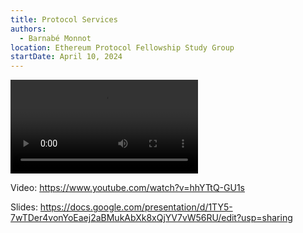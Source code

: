```yaml
---
title: Protocol Services
authors:
  - Barnabé Monnot
location: Ethereum Protocol Fellowship Study Group
startDate: April 10, 2024
---
```


<video src="https://www.youtube.com/watch?v=hhYTtQ-GU1s"></video>

Video: <https://www.youtube.com/watch?v=hhYTtQ-GU1s>

Slides: <https://docs.google.com/presentation/d/1TY5-7wTDer4vonYoEaej2aBMukAbXk8xQjYV7vW56RU/edit?usp=sharing>
